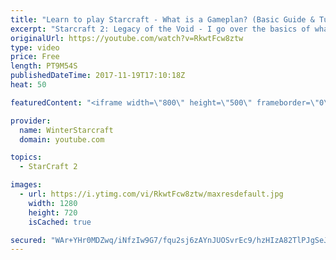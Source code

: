 ```yaml
---
title: "Learn to play Starcraft - What is a Gameplan? (Basic Guide & Tutorial)"
excerpt: "Starcraft 2: Legacy of the Void - I go over the basics of what a gameplan in starcraft 2 is and how to put one together.  Note this is not a guide on WHAT gameplan you should be using as each race!"
originalUrl: https://youtube.com/watch?v=RkwtFcw8ztw
type: video
price: Free
length: PT9M54S
publishedDateTime: 2017-11-19T17:10:18Z
heat: 50

featuredContent: "<iframe width=\"800\" height=\"500\" frameborder=\"0\" src=\"https://www.youtube.com/embed/RkwtFcw8ztw\" allow=\"accelerometer; autoplay; encrypted-media; gyroscope; picture-in-picture\" allowfullscreen></iframe>"

provider:
  name: WinterStarcraft
  domain: youtube.com

topics:
  - StarCraft 2

images:
  - url: https://i.ytimg.com/vi/RkwtFcw8ztw/maxresdefault.jpg
    width: 1280
    height: 720
    isCached: true

secured: "WAr+YHr0MDZwq/iNfzIw9G7/fqu2sj6zAYnJUOSvrEc9/hzHIzA82TlPJgSeJwq3iVLlyWlJtNgDAX6kznAFNA95k5HrncSluhG11FZjYCckJ1+zinlIWP0aELLTmB4C6+drqaSQ6RgYhhHQfkt9GqJpK9rlm/UJv68PRa+OWU+sbgRAV/D5F6UXzG4pKCyzaUVzJPnJzEkpzpHFsF5CFaDs2fhZ4mOhybx7DYaRYGC2XrQ2LUh5xzE2a1SfK22lXVmZeD3oruv5WtGqP/ETtTmPAHOdQEd/s/OeWymOM4zXvjzA+ezH4RttdnI8Jb3ctwjhTYfVcDdaFcIE/rp8fET5/XdAaf9rBoSWAIUF24U1YfPe9PH7mnfU5rn0vj+gHUNMGBb5Vp/0gI633fL108mLBz0LbgGyuA0w4XtilgE=;U80699tXu+h/XzAmuTLR4Q=="
---
```


